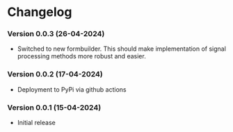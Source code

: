 # Changelog

### Version 0.0.3 (26-04-2024)
- Switched to new formbuilder. This should make implementation of signal processing methods more robust and easier. 

### Version 0.0.2 (17-04-2024)
- Deployment to PyPi via github actions

### Version 0.0.1 (15-04-2024)
- Initial release